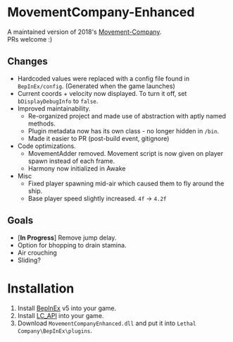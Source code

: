 # MovementCompany-Enhanced
A maintained version of 2018's [Movement-Company](https://github.com/u-2018/Movement-Company).<br>
PRs welcome :)

## Changes
- Hardcoded values were replaced with a config file found in `BepInEx/config`. (Generated when the game launches)
- Current coords + velocity now displayed. To turn it off, set `bDisplayDebugInfo` to `false`.
- Improved maintainability.
    - Re-organized project and made use of abstraction with aptly named methods.
    - Plugin metadata now has its own class - no longer hidden in `/bin`.
    - Made it easier to PR (post-build event, gitignore)
- Code optimizations.
    - MovementAdder removed. Movement script is now given on player spawn instead of each frame.
    - Harmony now initialized in Awake
- Misc
    - Fixed player spawning mid-air which caused them to fly around the ship.
    - Base player speed slightly increased. `4f` -> `4.2f`
    
## Goals
- [**In Progress**] Remove jump delay.
- Option for bhopping to drain stamina.
- Air crouching
- Sliding?

# Installation
1. Install [BepInEx](https://github.com/BepInEx/BepInEx/releases) v5 into your game.
2. Install [LC_API](https://thunderstore.io/c/lethal-company/p/2018/LC_API/) into your game.
3. Download `MovementCompanyEnhanced.dll` and put it into `Lethal Company\BepInEx\plugins`.
